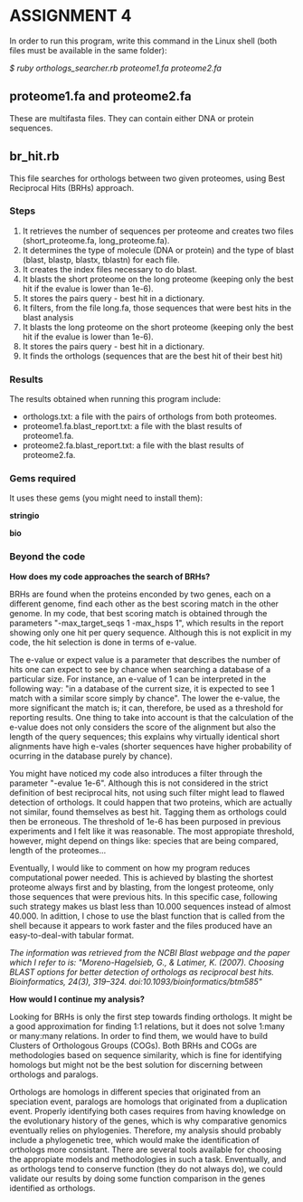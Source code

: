 # ASSIGNMENT 4

In order to run this program, write this command in the Linux shell (both files must be available in the same folder):

*$ ruby orthologs_searcher.rb proteome1.fa proteome2.fa*

## proteome1.fa and proteome2.fa

These are multifasta files. They can contain either DNA or protein sequences.

## br_hit.rb

This file searches for orthologs between two given proteomes, using Best Reciprocal Hits (BRHs) approach.

### Steps 

1.  It retrieves the number of sequences per proteome and creates two files (short_proteome.fa, long_proteome.fa).
2.  It determines the type of molecule (DNA or protein) and the type of blast (blast, blastp, blastx, tblastn) for each file.
3.  It creates the index files necessary to do blast.
4.  It blasts the short proteome on the long proteome (keeping only the best hit if the evalue is lower than 1e-6).
5.  It stores the pairs query - best hit in a dictionary.
6.  It filters, from the file long.fa, those sequences that were best hits in the blast analysis
7.  It blasts the long proteome on the short proteome (keeping only the best hit if the evalue is lower than 1e-6).
8.  It stores the pairs query - best hit in a dictionary.
7.  It finds the orthologs (sequences that are the best hit of their best hit)

### Results

The results obtained when running this program include:

- orthologs.txt: a file with the pairs of orthologs from both proteomes.
- proteome1.fa.blast_report.txt: a file with the blast results of proteome1.fa. 
- proteome2.fa.blast_report.txt: a file with the blast results of proteome2.fa. 

### Gems required

It uses these gems (you might need to install them):

**stringio**

**bio**

### Beyond the code

**How does my code approaches the search of BRHs?**

BRHs are found when the proteins enconded by two genes, each on a different genome, find each other as the best scoring match in the other genome. In my code, that best scoring match is obtained through the parameters "-max_target_seqs 1 -max_hsps 1", which results in the report showing only one hit per query sequence. Although this is not explicit in my code, the hit selection is done in terms of e-value. 

The e-value or expect value is a parameter that describes the number of hits one can expect to see by chance when searching a database of a particular size. For instance, an e-value of 1 can be interpreted in the following way: "in a database of the current size, it is expected to see 1 match with a similar score simply by chance". The lower the e-value, the more significant the match is; it can, therefore, be used as a threshold for reporting results. One thing to take into account is that the calculation of the e-value does not only considers the score of the alignment but also the length of the query sequences; this explains why virtually identical short alignments have high e-vales (shorter sequences have higher probability of ocurring in the database purely by chance).

You might have noticed my code also introduces a filter through the parameter "-evalue 1e-6". Although this is not considered in the strict definition of best reciprocal hits, not using such filter might lead to flawed detection of orthologs. It could happen that two proteins, which are actually not similar, found themselves as best hit. Tagging them as orthologs could then be erroneous. The threshold of 1e-6 has been purposed in previous experiments and I felt like it was reasonable. The most appropiate threshold, however, might depend on things like: species that are being compared, length of the proteomes...

Eventually, I would like to comment on how my program reduces computational power needed. This is achieved by blasting the shortest proteome always first and by blasting, from the longest proteome, only those sequences that were previous hits. In this specific case, following such strategy makes us blast less than 10.000 sequences instead of almost 40.000. In adittion, I chose to use the blast function that is called from the shell because it appears to work faster and the files produced have an easy-to-deal-with tabular format.

*The information was retrieved from the NCBI Blast webpage and the paper which I refer to is: "Moreno-Hagelsieb, G., & Latimer, K. (2007). Choosing BLAST options for better detection of orthologs as reciprocal best hits. Bioinformatics, 24(3), 319–324. doi:10.1093/bioinformatics/btm585"*

**How would I continue my analysis?**

Looking for BRHs is only the first step towards finding orthologs. It might be a good approximation for finding 1:1 relations, but it does not solve 1:many or many:many relations. In order to find them, we would have to build Clusters of Orthologous Groups (COGs). Both BRHs and COGs are methodologies based on sequence similarity, which is fine for identifying homologs but might not be the best solution for discerning between orthologs and paralogs.

Orthologs are homologs in different species that originated from an speciation event, paralogs are homologs that originated from a duplication event. Properly identifying both cases requires from having knowledge on the evolutionary history of the genes, which is why comparative genomics eventually relies on phylogenies. Therefore, my analysis should probably include a phylogenetic tree, which would make the identification of orthologs more consistant. There are several tools available for choosing the appropiate models and methodologies in such a task. Enventually, and as orthologs tend to conserve function (they do not always do), we could validate our results by doing some function comparison in the genes identified as orthologs.

